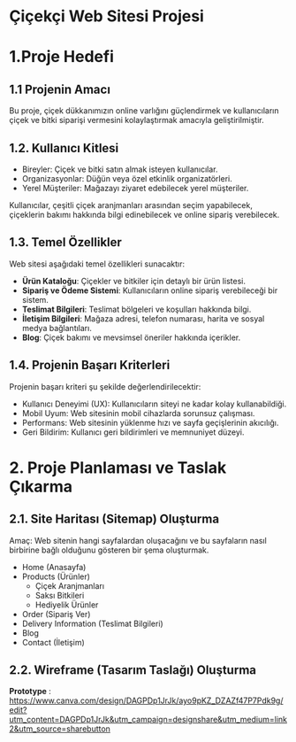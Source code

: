 # Çiçekçi Web Sitesi Projesi
# 1.Proje Hedefi

## 1.1 Projenin Amacı
Bu proje, çiçek dükkanımızın online varlığını güçlendirmek ve kullanıcıların çiçek ve bitki siparişi vermesini kolaylaştırmak amacıyla geliştirilmiştir.

## 1.2. Kullanıcı Kitlesi
- Bireyler: Çiçek ve bitki satın almak isteyen kullanıcılar.
- Organizasyonlar: Düğün veya özel etkinlik organizatörleri.
- Yerel Müşteriler: Mağazayı ziyaret edebilecek yerel müşteriler.
  
Kullanıcılar, çeşitli çiçek aranjmanları arasından seçim yapabilecek, çiçeklerin bakımı hakkında bilgi edinebilecek ve online sipariş verebilecek.

## 1.3. Temel Özellikler
Web sitesi aşağıdaki temel özellikleri sunacaktır:
- **Ürün Kataloğu**: Çiçekler ve bitkiler için detaylı bir ürün listesi.
- **Sipariş ve Ödeme Sistemi**: Kullanıcıların online sipariş verebileceği bir sistem.
- **Teslimat Bilgileri**: Teslimat bölgeleri ve koşulları hakkında bilgi.
- **İletişim Bilgileri**: Mağaza adresi, telefon numarası, harita ve sosyal medya bağlantıları.
- **Blog**: Çiçek bakımı ve mevsimsel öneriler hakkında içerikler.

## 1.4. Projenin Başarı Kriterleri
Projenin başarı kriteri şu şekilde değerlendirilecektir:
- Kullanıcı Deneyimi (UX): Kullanıcıların siteyi ne kadar kolay kullanabildiği.
- Mobil Uyum: Web sitesinin mobil cihazlarda sorunsuz çalışması.
- Performans: Web sitesinin yüklenme hızı ve sayfa geçişlerinin akıcılığı.
- Geri Bildirim: Kullanıcı geri bildirimleri ve memnuniyet düzeyi.

# 2. Proje Planlaması ve Taslak Çıkarma

## 2.1. Site Haritası (Sitemap) Oluşturma
Amaç: Web sitenin hangi sayfalardan oluşacağını ve bu sayfaların nasıl birbirine bağlı olduğunu gösteren bir şema oluşturmak.

- Home (Anasayfa)
- Products (Ürünler)
  - Çiçek Aranjmanları
  - Saksı Bitkileri
  - Hediyelik Ürünler
- Order (Sipariş Ver)
- Delivery Information (Teslimat Bilgileri)
- Blog
- Contact (İletişim)
  
## 2.2. Wireframe (Tasarım Taslağı) Oluşturma
**Prototype** : https://www.canva.com/design/DAGPDp1JrJk/ayo9pKZ_DZAZf47P7Pdk9g/edit?utm_content=DAGPDp1JrJk&utm_campaign=designshare&utm_medium=link2&utm_source=sharebutton
